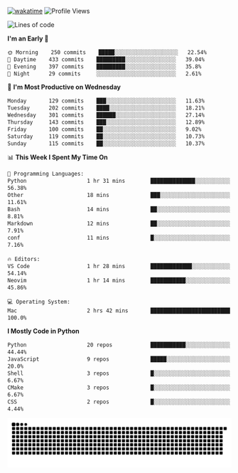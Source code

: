 [![wakatime](https://wakatime.com/badge/user/b920b284-3cde-4cd4-b72e-f7f22d050b16.svg)](https://wakatime.com/@b920b284-3cde-4cd4-b72e-f7f22d050b16)
![Profile Views](http://img.shields.io/badge/Profile%20Views-4586-blue)
<!--START_SECTION:waka-->
![Lines of code](https://img.shields.io/badge/From%20Hello%20World%20I%27ve%20Written--774%20Thousand%20lines%20of%20code-blue)

**I'm an Early 🐤** 

```text
🌞 Morning    250 commits    █████░░░░░░░░░░░░░░░░░░░░   22.54% 
🌆 Daytime    433 commits    █████████░░░░░░░░░░░░░░░░   39.04% 
🌃 Evening    397 commits    █████████░░░░░░░░░░░░░░░░   35.8% 
🌙 Night      29 commits     ░░░░░░░░░░░░░░░░░░░░░░░░░   2.61%

```
📅 **I'm Most Productive on Wednesday** 

```text
Monday       129 commits    ███░░░░░░░░░░░░░░░░░░░░░░   11.63% 
Tuesday      202 commits    ████░░░░░░░░░░░░░░░░░░░░░   18.21% 
Wednesday    301 commits    ██████░░░░░░░░░░░░░░░░░░░   27.14% 
Thursday     143 commits    ███░░░░░░░░░░░░░░░░░░░░░░   12.89% 
Friday       100 commits    ██░░░░░░░░░░░░░░░░░░░░░░░   9.02% 
Saturday     119 commits    ██░░░░░░░░░░░░░░░░░░░░░░░   10.73% 
Sunday       115 commits    ██░░░░░░░░░░░░░░░░░░░░░░░   10.37%

```


📊 **This Week I Spent My Time On** 

```text
💬 Programming Languages: 
Python                   1 hr 31 mins        ██████████████░░░░░░░░░░░   56.38% 
Other                    18 mins             ███░░░░░░░░░░░░░░░░░░░░░░   11.61% 
Bash                     14 mins             ██░░░░░░░░░░░░░░░░░░░░░░░   8.81% 
Markdown                 12 mins             ██░░░░░░░░░░░░░░░░░░░░░░░   7.91% 
conf                     11 mins             █░░░░░░░░░░░░░░░░░░░░░░░░   7.16%

🔥 Editors: 
VS Code                  1 hr 28 mins        █████████████░░░░░░░░░░░░   54.14% 
Neovim                   1 hr 14 mins        ███████████░░░░░░░░░░░░░░   45.86%

💻 Operating System: 
Mac                      2 hrs 42 mins       █████████████████████████   100.0%

```

**I Mostly Code in Python** 

```text
Python                   20 repos            ███████████░░░░░░░░░░░░░░   44.44% 
JavaScript               9 repos             █████░░░░░░░░░░░░░░░░░░░░   20.0% 
Shell                    3 repos             █░░░░░░░░░░░░░░░░░░░░░░░░   6.67% 
CMake                    3 repos             █░░░░░░░░░░░░░░░░░░░░░░░░   6.67% 
CSS                      2 repos             █░░░░░░░░░░░░░░░░░░░░░░░░   4.44%

```



<!--END_SECTION:waka-->
![Snake animation](https://raw.githubusercontent.com/timmypidashev/timmypidashev/main/commits.svg)
